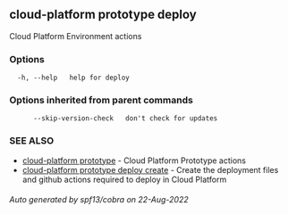 ## cloud-platform prototype deploy

Cloud Platform Environment actions

### Options

```
  -h, --help   help for deploy
```

### Options inherited from parent commands

```
      --skip-version-check   don't check for updates
```

### SEE ALSO

* [cloud-platform prototype](cloud-platform_prototype.md)	 - Cloud Platform Prototype actions
* [cloud-platform prototype deploy create](cloud-platform_prototype_deploy_create.md)	 - Create the deployment files and github actions required to deploy in Cloud Platform

###### Auto generated by spf13/cobra on 22-Aug-2022
